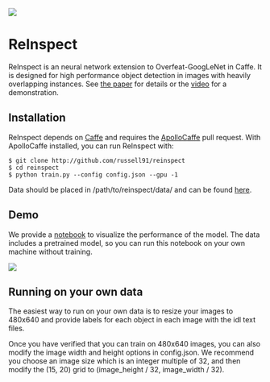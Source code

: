 <img src=http://russellsstewart.com/s/ReInspect_output.jpg></img>

# ReInspect
ReInspect is an neural network extension to Overfeat-GoogLeNet in Caffe.
It is designed for high performance object detection in images with heavily overlapping instances.
See <a href="http://arxiv.org/abs/1506.04878" target="_blank">the paper</a> for details or the <a href="https://www.youtube.com/watch?v=QeWl0h3kQ24" target="_blank">video</a> for a demonstration.

## Installation
ReInspect depends on <a href="http://github.com/bvlc/caffe" target="_blank">Caffe</a> and requires
the <a href="http://apollocaffe.com">ApolloCaffe</a> pull request. With ApolloCaffe installed, you can run ReInspect with:

    $ git clone http://github.com/russell91/reinspect
    $ cd reinspect
    $ python train.py --config config.json --gpu -1

Data should be placed in /path/to/reinspect/data/ and can be found <a href="http://datasets.d2.mpi-inf.mpg.de/brainwash/brainwash.tar">here</a>.

## Demo
We provide a <a href="https://github.com/Russell91/ReInspect/blob/master/evaluation_reinspect.ipynb" target="_blank">notebook</a>
to visualize the performance of the model. The data includes a pretrained model, so you can run this notebook on your own machine without training.

<img src=http://russellsstewart.com/s/ReInspect.jpg></img>

## Running on your own data

The easiest way to run on your own data is to resize your images to 480x640 and provide labels for each object in each image with the idl text files.

Once you have verified that you can train on 480x640 images, you can also modify the image width and height options in config.json. We recommend you choose an image size which is an integer multiple of 32, and then modify the (15, 20) grid to (image_height / 32, image_width / 32).
